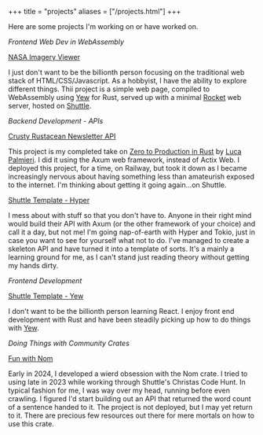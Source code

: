 +++
title = "projects"
aliases = ["/projects.html"]
+++

Here are some projects I'm working on or have worked on.

_Frontend Web Dev in WebAssembly_

[NASA Imagery Viewer](https://nasa-imagery-viewer.shuttleapp.rs)

I just don't want to be the billionth person focusing on the traditional web stack of HTML/CSS/Javascript. As a hobbyist, I have the ability to explore different things. Thii project is a simple web page, compiled to WebAssembly using [Yew](https://yew.rs) for Rust, served up with a minimal [Rocket](https://rocket.rs) web server, hosted on [Shuttle](https://shuttle.rs).

_Backend Development - APIs_

[Crusty Rustacean Newsletter API](https://github.com/sentinel1909/crusty-rustacean-api.git)

This project is my completed take on [Zero to Production in Rust](https://www.zero2prod.com) by [Luca Palmieri](https://www.lpalmieri.com). I did it using the Axum web framework, instead of Actix Web. I deployed this project, for a time, on Railway, but took it down as I became increasingly nervous about having something less than amateurish exposed to the internet. I'm thinking about getting it going again...on Shuttle.

[Shuttle Template - Hyper](https://github.com/sentinel1909/shuttle-hyper-emplate.git)

I mess about with stuff so that you don't have to. Anyone in their right mind would build their API with Axum (or the other framework of your choice) and call it a day, but not me! I'm going nap-of-earth with Hyper and Tokio, just in case you want to see for yourself what not to do. I've managed to create a skeleton API and have turned it into a template of sorts. It's a mainly a learning ground for me, as I can't stand just reading theory without getting my hands dirty.

_Frontend Development_

[Shuttle Template - Yew](https://github.com/sentinel1909/shuttle-template-yew)

I don't want to be the billionth person learning React. I enjoy front end development with Rust and have been steadily picking up how to do things with [Yew](https://yew.rs).

_Doing Things with Community Crates_

[Fun with Nom](https://github.com/sentinel1909/fun-with-nom.git)

Early in 2024, I developed a wierd obsession with the Nom crate. I tried to using late in 2023 while working through Shuttle's Christas Code Hunt. In typical fashion for me, I was way over my head, running before even crawling. I figured I'd start building out an API that returned the word count of a sentence handed to it. The project is not deployed, but I may yet return to it. There are precious few resources out there for mere mortals on how to use this crate.
